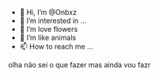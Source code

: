 - 👋 Hi, I’m @Onbxz
- 👀 I’m interested in ...
- 🌱 I’m love flowers
- 💞️ I’m like animals
- 📫 How to reach me ...

<!---
Onbxz/Onbxz is a ✨ special ✨ repository because its `README.md` (this file) appears on your GitHub profile.
You can click the Preview link to take a look at your changes.
---> 
olha não sei o que fazer mas ainda vou fazr
<bjs de luzes da dani>
